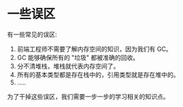# 一些误区

有一些常见的误区:

1. 前端工程师不需要了解内存空间的知识，因为我们有 GC。
2. GC 能够确保所有的 "垃圾" 都被准确的回收。
3. 分不清堆栈，堆栈就代表内存空间了。
4. 所有的基本类型都是存在栈中的，引用类型就是存在堆中的。
5. .....

为了干掉这些误区，我们需要一步一步的学习相关的知识点。

